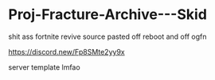 # Proj-Fracture-Archive---Skid
shit ass fortnite revive source pasted off reboot and off ogfn


https://discord.new/Fp8SMte2yy9x

server template lmfao
